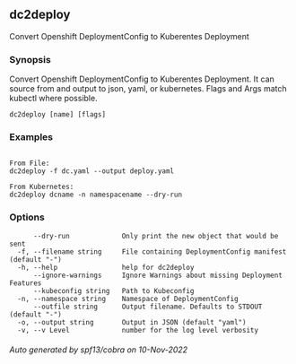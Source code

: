 ## dc2deploy

Convert Openshift DeploymentConfig to Kuberentes Deployment

### Synopsis

Convert Openshift DeploymentConfig to Kuberentes Deployment. It can source from and output to json, yaml, or kubernetes. Flags and Args match kubectl where possible.

```
dc2deploy [name] [flags]
```

### Examples

```

From File:
dc2deploy -f dc.yaml --output deploy.yaml
	
From Kubernetes:
dc2deploy dcname -n namespacename --dry-run
```

### Options

```
      --dry-run             Only print the new object that would be sent
  -f, --filename string     File containing DeploymentConfig manifest (default "-")
  -h, --help                help for dc2deploy
      --ignore-warnings     Ignore Warnings about missing Deployment Features
      --kubeconfig string   Path to Kubeconfig
  -n, --namespace string    Namespace of DeploymentConfig
      --outfile string      Output filename. Defaults to STDOUT (default "-")
  -o, --output string       Output in JSON (default "yaml")
  -v, --v Level             number for the log level verbosity
```

###### Auto generated by spf13/cobra on 10-Nov-2022
